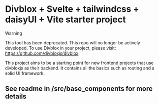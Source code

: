# Divblox + Svelte + tailwindcss + daisyUI + Vite starter project

>[!WARNING]
>This tool has been deprecated. This repo will no longer be actively developed. To use Divblox in your project, please visit: https://github.com/divbloxjs/divblox

This project aims to be a starting point for new frontend projects that use divbloxjs as their backend. It contains all the basics such as routing and a solid UI framework.

## See readme in /src/base_components for more details
